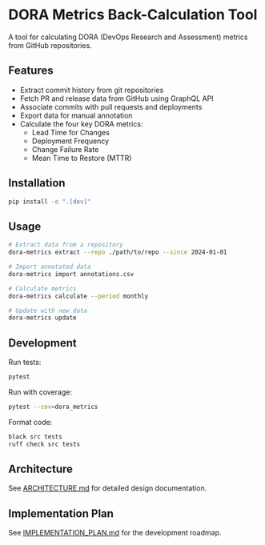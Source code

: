 # DORA Metrics Back-Calculation Tool

A tool for calculating DORA (DevOps Research and Assessment) metrics from GitHub repositories.

## Features

- Extract commit history from git repositories
- Fetch PR and release data from GitHub using GraphQL API
- Associate commits with pull requests and deployments
- Export data for manual annotation
- Calculate the four key DORA metrics:
  - Lead Time for Changes
  - Deployment Frequency
  - Change Failure Rate
  - Mean Time to Restore (MTTR)

## Installation

```bash
pip install -e ".[dev]"
```

## Usage

```bash
# Extract data from a repository
dora-metrics extract --repo ./path/to/repo --since 2024-01-01

# Import annotated data
dora-metrics import annotations.csv

# Calculate metrics
dora-metrics calculate --period monthly

# Update with new data
dora-metrics update
```

## Development

Run tests:
```bash
pytest
```

Run with coverage:
```bash
pytest --cov=dora_metrics
```

Format code:
```bash
black src tests
ruff check src tests
```

## Architecture

See [ARCHITECTURE.md](ARCHITECTURE.md) for detailed design documentation.

## Implementation Plan

See [IMPLEMENTATION_PLAN.md](IMPLEMENTATION_PLAN.md) for the development roadmap.